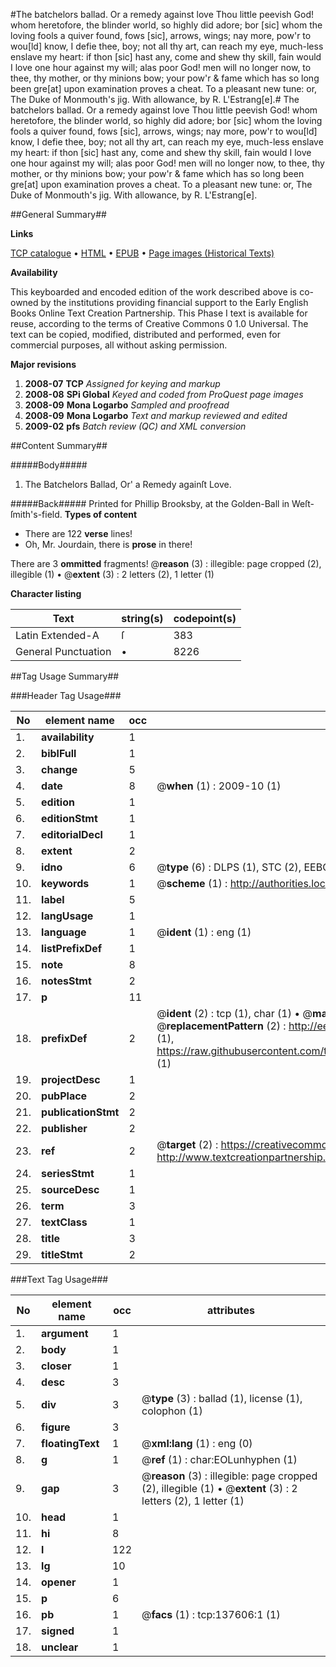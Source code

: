 #The batchelors ballad. Or a remedy against love Thou little peevish God! whom heretofore, the blinder world, so highly did adore; bor [sic] whom the loving fools a quiver found, fows [sic], arrows, wings; nay more, pow'r to wou[ld] know, I defie thee, boy; not all thy art, can reach my eye, much-less enslave my heart: if thon [sic] hast any, come and shew thy skill, fain would I love one hour against my will; alas poor God! men will no longer now, to thee, thy mother, or thy minions bow; your pow'r & fame which has so long been gre[at] upon examination proves a cheat. To a pleasant new tune: or, The Duke of Monmouth's jig. With allowance, by R. L'Estrang[e].#
The batchelors ballad. Or a remedy against love Thou little peevish God! whom heretofore, the blinder world, so highly did adore; bor [sic] whom the loving fools a quiver found, fows [sic], arrows, wings; nay more, pow'r to wou[ld] know, I defie thee, boy; not all thy art, can reach my eye, much-less enslave my heart: if thon [sic] hast any, come and shew thy skill, fain would I love one hour against my will; alas poor God! men will no longer now, to thee, thy mother, or thy minions bow; your pow'r & fame which has so long been gre[at] upon examination proves a cheat. To a pleasant new tune: or, The Duke of Monmouth's jig. With allowance, by R. L'Estrang[e].

##General Summary##

**Links**

[TCP catalogue](http://www.ota.ox.ac.uk/tcp/)  • 
[HTML](http://tei.it.ox.ac.uk/tcp/Texts-HTML/free/A76/A76610.html)  • 
[EPUB](http://tei.it.ox.ac.uk/tcp/Texts-EPUB/free/A76/A76610.epub) • 
[Page images (Historical Texts)](https://data.historicaltexts.jisc.ac.uk/view?pubId=eebo-99897979e&pageId=eebo-99897979e-137606-1)

**Availability**

This keyboarded and encoded edition of the
	       work described above is co-owned by the institutions
	       providing financial support to the Early English Books
	       Online Text Creation Partnership. This Phase I text is
	       available for reuse, according to the terms of Creative
	       Commons 0 1.0 Universal. The text can be copied,
	       modified, distributed and performed, even for
	       commercial purposes, all without asking permission.

**Major revisions**

1. __2008-07__ __TCP__ *Assigned for keying and markup*
1. __2008-08__ __SPi Global__ *Keyed and coded from ProQuest page images*
1. __2008-09__ __Mona Logarbo__ *Sampled and proofread*
1. __2008-09__ __Mona Logarbo__ *Text and markup reviewed and edited*
1. __2009-02__ __pfs__ *Batch review (QC) and XML conversion*

##Content Summary##

#####Body#####

1. The Batchelors Ballad, Or' a Remedy againſt Love.

#####Back#####
Printed for Phillip Brooksby, at the Golden-Ball in Weſt-ſmith's-field.
**Types of content**

  * There are 122 **verse** lines!
  * Oh, Mr. Jourdain, there is **prose** in there!

There are 3 **ommitted** fragments! 
 @__reason__ (3) : illegible: page cropped (2), illegible (1)  •  @__extent__ (3) : 2 letters (2), 1 letter (1)

**Character listing**


|Text|string(s)|codepoint(s)|
|---|---|---|
|Latin Extended-A|ſ|383|
|General Punctuation|•|8226|

##Tag Usage Summary##

###Header Tag Usage###

|No|element name|occ|attributes|
|---|---|---|---|
|1.|__availability__|1||
|2.|__biblFull__|1||
|3.|__change__|5||
|4.|__date__|8| @__when__ (1) : 2009-10 (1)|
|5.|__edition__|1||
|6.|__editionStmt__|1||
|7.|__editorialDecl__|1||
|8.|__extent__|2||
|9.|__idno__|6| @__type__ (6) : DLPS (1), STC (2), EEBO-CITATION (1), PROQUEST (1), VID (1)|
|10.|__keywords__|1| @__scheme__ (1) : http://authorities.loc.gov/ (1)|
|11.|__label__|5||
|12.|__langUsage__|1||
|13.|__language__|1| @__ident__ (1) : eng (1)|
|14.|__listPrefixDef__|1||
|15.|__note__|8||
|16.|__notesStmt__|2||
|17.|__p__|11||
|18.|__prefixDef__|2| @__ident__ (2) : tcp (1), char (1)  •  @__matchPattern__ (2) : ([0-9\-]+):([0-9IVX]+) (1), (.+) (1)  •  @__replacementPattern__ (2) : http://eebo.chadwyck.com/downloadtiff?vid=$1&page=$2 (1), https://raw.githubusercontent.com/textcreationpartnership/Texts/master/tcpchars.xml#$1 (1)|
|19.|__projectDesc__|1||
|20.|__pubPlace__|2||
|21.|__publicationStmt__|2||
|22.|__publisher__|2||
|23.|__ref__|2| @__target__ (2) : https://creativecommons.org/publicdomain/zero/1.0/ (1), http://www.textcreationpartnership.org/docs/. (1)|
|24.|__seriesStmt__|1||
|25.|__sourceDesc__|1||
|26.|__term__|3||
|27.|__textClass__|1||
|28.|__title__|3||
|29.|__titleStmt__|2||


###Text Tag Usage###

|No|element name|occ|attributes|
|---|---|---|---|
|1.|__argument__|1||
|2.|__body__|1||
|3.|__closer__|1||
|4.|__desc__|3||
|5.|__div__|3| @__type__ (3) : ballad (1), license (1), colophon (1)|
|6.|__figure__|3||
|7.|__floatingText__|1| @__xml:lang__ (1) : eng (0)|
|8.|__g__|1| @__ref__ (1) : char:EOLunhyphen (1)|
|9.|__gap__|3| @__reason__ (3) : illegible: page cropped (2), illegible (1)  •  @__extent__ (3) : 2 letters (2), 1 letter (1)|
|10.|__head__|1||
|11.|__hi__|8||
|12.|__l__|122||
|13.|__lg__|10||
|14.|__opener__|1||
|15.|__p__|6||
|16.|__pb__|1| @__facs__ (1) : tcp:137606:1 (1)|
|17.|__signed__|1||
|18.|__unclear__|1||
